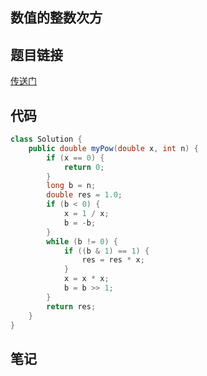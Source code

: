 ## 数值的整数次方  
## 题目链接
[传送门](https://leetcode-cn.com/problems/shu-zhi-de-zheng-shu-ci-fang-lcof/)
## 代码
```java
class Solution {
    public double myPow(double x, int n) {
        if (x == 0) {
            return 0;
        }
        long b = n;
        double res = 1.0;
        if (b < 0) {
            x = 1 / x;
            b = -b;
        }
        while (b != 0) {
            if ((b & 1) == 1) {
                res = res * x;
            }
            x = x * x;
            b = b >> 1;
        }
        return res;
    }
}
```
## 笔记